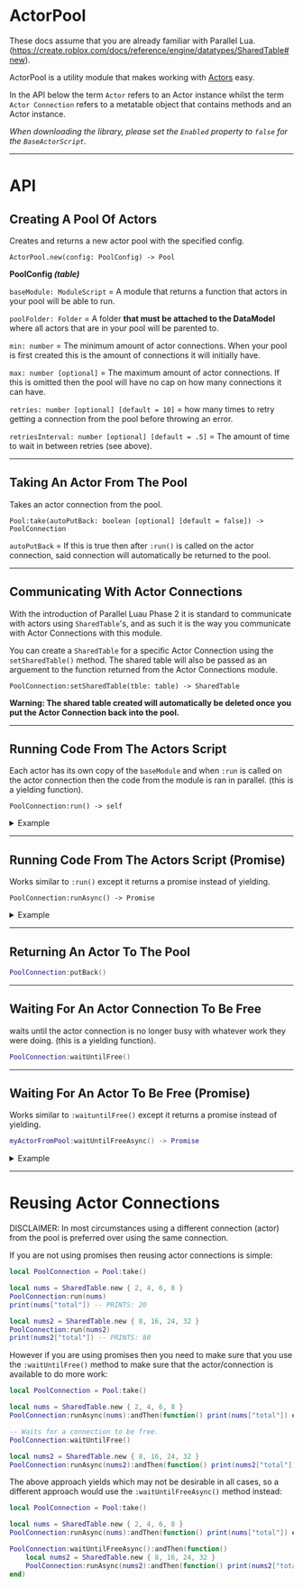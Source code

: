 # ActorPool

These docs assume that you are already familiar with Parallel Lua.
(https://create.roblox.com/docs/reference/engine/datatypes/SharedTable#new).

ActorPool is a utility module that makes working with [Actors](https://create.roblox.com/docs/reference/engine/classes/Actor) easy.

In the API below the term `Actor` refers to an Actor instance whilst the term `Actor Connection` refers to a metatable object that contains methods and an Actor instance.

*When downloading the library, please set the `Enabled` property to `false` for the `BaseActorScript`.*

- - -

# API

## Creating A Pool Of Actors
Creates and returns a new actor pool with the specified config. 
```
ActorPool.new(config: PoolConfig) -> Pool
```
__**PoolConfig** *(table)*__

`baseModule: ModuleScript` = A module that returns a function that actors in your pool will be able to run.

`poolFolder: Folder` = A folder **that must be attached to the DataModel** where all actors that are in your pool will be parented to.

`min: number` = The minimum amount of actor connections. When your pool is first created this is the amount of connections it will initially have.

`max: number [optional]` = The maximum amount of actor connections. If this is omitted then the pool will have no cap on how many connections it can have. 

`retries: number [optional] [default = 10]` = how many times to retry getting a connection from the pool before throwing an error. 

`retriesInterval: number [optional] [default = .5]` = The amount of time to wait in between retries (see above).

- - - 

## Taking An Actor From The Pool
Takes an actor connection from the pool.
```
Pool:take(autoPutBack: boolean [optional] [default = false]) -> PoolConnection
```
`autoPutBack` = If this is true then after `:run()` is called on the actor connection, said connection will automatically be returned to the pool.
- - -

## Communicating With Actor Connections

With the introduction of Parallel Luau Phase 2 it is standard to communicate with actors using `SharedTable`'s, and as such it is the way you communicate with Actor Connections with this module.

You can create a `SharedTable` for a specific Actor Connection using the `setSharedTable()` method. The shared table will also be passed as an arguement to the function returned from the Actor Connections module.

```
PoolConnection:setSharedTable(tble: table) -> SharedTable
```
**Warning: The shared table created will automatically be deleted once you put the Actor Connection back into the pool.**

- - -

## Running Code From The Actors Script
Each actor has its own copy of the `baseModule` and when `:run` is called on the actor connection then the code from the module is ran in parallel. (this is a yielding function).
```
PoolConnection:run() -> self
```

<details>
<summary>Example</summary>

```lua
local NumsToAdd = PoolConnection:setSharedTable { 2, 4, 6, 8 }
PoolConnection:run()
print(NumsToAdd.total) -- PRINTS: 20
```

`baseModule` code:
```lua
return function(numsToAdd: SharedTable)
  local total = 0
  for _,num in numsToAdd do total += num end
  numsToAdd.total = total
end
```

</details>

- - -

## Running Code From The Actors Script (Promise)
Works similar to `:run()` except it returns a promise instead of yielding.

```
PoolConnection:runAsync() -> Promise
```

<details>
<summary>Example</summary>

```lua
local NumsToAdd = PoolConnection:setSharedTable { 2, 4, 6, 8 }
PoolConnection:runAsync():andThen(function()
  print(NumsToAdd.total)
end)
```

`baseModule` code:
```lua
return function(numsToAdd: SharedTable)
  local total = 0
  for _,num in numsToAdd do total += num end
  numsToAdd.total = total
end
```

</details>

- - -

## Returning An Actor To The Pool

```lua
PoolConnection:putBack()
```

- - -

## Waiting For An Actor Connection To Be Free

waits until the actor connection is no longer busy with whatever work they were doing. (this is a yielding function).

```lua
PoolConnection:waitUntilFree()
```

- - -

## Waiting For An Actor To Be Free (Promise)

Works similar to `:waituntilFree()` except it returns a promise instead of yielding.

```lua
myActorFromPool:waitUntilFreeAsync() -> Promise
```

<details>
<summary>Example</summary>

```lua
PoolConnection:waitUntilFreeAsync():andThen(function(self)
	local NumsToAdd = SharedTable.new { 2, 4, 6, 8 }
	self:runAsync(NumsToAdd):andThen(function() print(NumsToAdd["total"]) end) -- PRINTS: 20
end)
```

</details>

- - - 

# Reusing Actor Connections

DISCLAIMER: In most circumstances using a different connection (actor) from the pool is preferred over using the same connection.

If you are not using promises then reusing actor connections is simple:

```lua
local PoolConnection = Pool:take()

local nums = SharedTable.new { 2, 4, 6, 8 }
PoolConnection:run(nums)
print(nums["total"]) -- PRINTS: 20

local nums2 = SharedTable.new { 8, 16, 24, 32 }
PoolConnection:run(nums2)
print(nums2["total"]) -- PRINTS: 80
```

However if you are using promises then you need to make sure that you use the `:waitUntilFree()` method to make sure that the actor/connection is available to do more work:

```lua
local PoolConnection = Pool:take()

local nums = SharedTable.new { 2, 4, 6, 8 }
PoolConnection:runAsync(nums):andThen(function() print(nums["total"]) end) -- PRINTS: 20

-- Waits for a connection to be free.
PoolConnection:waitUntilFree()

local nums2 = SharedTable.new { 8, 16, 24, 32 }
PoolConnection:runAsync(nums2):andThen(function() print(nums2["total"]) end) -- PRINTS: 80
```

The above approach yields which may not be desirable in all cases, so a different approach would use the `:waitUntilFreeAsync()` method instead:

```lua
local PoolConnection = Pool:take()

local nums = SharedTable.new { 2, 4, 6, 8 }
PoolConnection:runAsync(nums):andThen(function() print(nums["total"]) end) -- PRINTS: 20

PoolConnection:waitUntilFreeAsync():andThen(function()
	local nums2 = SharedTable.new { 8, 16, 24, 32 }
	PoolConnection:runAsync(nums2):andThen(function() print(nums2["total"]) end) -- PRINTS: 80
end)
```
